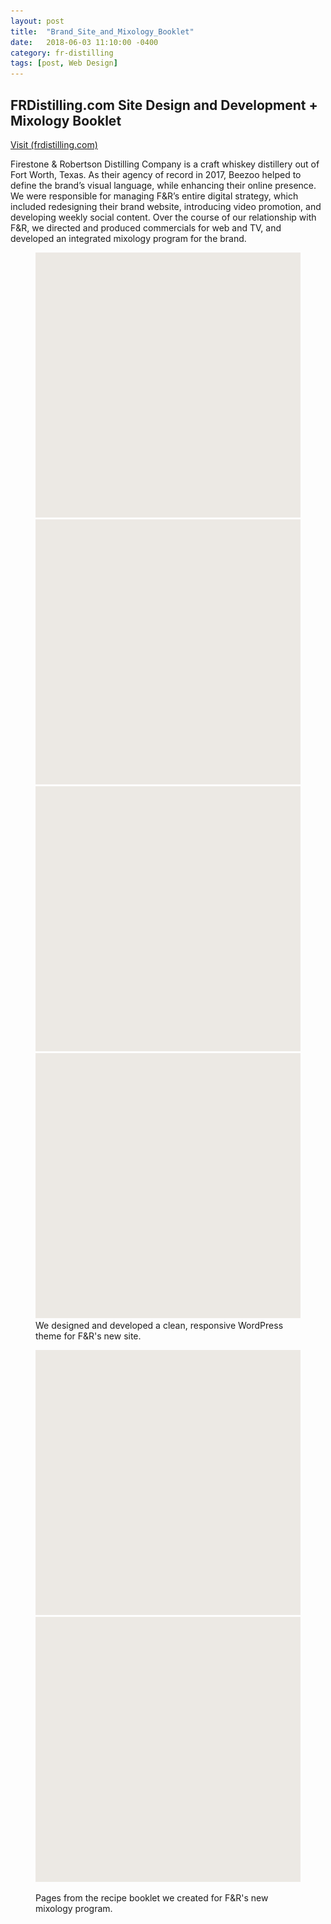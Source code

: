 ```yaml
---
layout: post
title:  "Brand_Site_and_Mixology_Booklet"
date:   2018-06-03 11:10:00 -0400
category: fr-distilling
tags: [post, Web Design]
---
```

<div class="post-info">
  <div class="headline">
    <h2>FRDistilling.com Site Design and Development + Mixology Booklet</h2>
    <a href="https://www.frdistilling.com/"><span>Visit (frdistilling.com)</span></a>
  </div>
  <div class="post-intro">
    <p>Firestone & Robertson Distilling Company is a craft whiskey distillery out of Fort Worth, Texas. As their agency of record in 2017, <abbr>Beezoo</abbr> helped to define the brand’s visual language, while enhancing their online presence. We were responsible for managing F&R’s entire digital strategy, which included redesigning their brand website, introducing video promotion, and developing weekly social content. Over the course of our relationship with F&R, we directed and produced commercials for web and TV, and developed an integrated mixology program for the brand.</p>
  </div>
</div>
<figure class="img-grid">
  <img class="full lazy" src="/assets/media/fr-distilling/site_placeholder.svg" data-src="/assets/media/fr-distilling/site_desktop-1.jpg">
  <img class="full lazy" src="/assets/media/fr-distilling/site_placeholder.svg" data-src="/assets/media/fr-distilling/site_desktop-2.jpg">
  <img class="full lazy" src="/assets/media/fr-distilling/site_placeholder.svg" data-src="/assets/media/fr-distilling/site_desktop-3.jpg">
  <img class="full lazy" src="/assets/media/fr-distilling/site_placeholder.svg" data-src="/assets/media/fr-distilling/site_mobile-1.jpg">
<figcaption>We designed and developed a clean, responsive WordPress theme for F&R's new site.</figcaption>
</figure>
<figure class="img-grid">
  <img class="lazy full" src="/assets/media/fr-distilling/mix_booklet-placeholder.svg" data-src="/assets/media/fr-distilling/mix_booklet-p1.jpg">
  <img class="lazy full" src="/assets/media/fr-distilling/mix_booklet-placeholder.svg" data-src="/assets/media/fr-distilling/mix_booklet-p2.jpg">
  <figcaption><p>Pages from the recipe booklet we created for F&R's new mixology program.</p></figcaption>
</figure>
